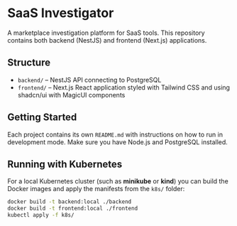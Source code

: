 # SaaS Investigator

A marketplace investigation platform for SaaS tools. This repository contains both
backend (NestJS) and frontend (Next.js) applications.

## Structure

- `backend/` – NestJS API connecting to PostgreSQL
- `frontend/` – Next.js React application styled with Tailwind CSS and using shadcn/ui with MagicUI components

## Getting Started

Each project contains its own `README.md` with instructions on how to run in
development mode. Make sure you have Node.js and PostgreSQL installed.

## Running with Kubernetes

For a local Kubernetes cluster (such as **minikube** or **kind**) you can build
the Docker images and apply the manifests from the `k8s/` folder:

```bash
docker build -t backend:local ./backend
docker build -t frontend:local ./frontend
kubectl apply -f k8s/
```

